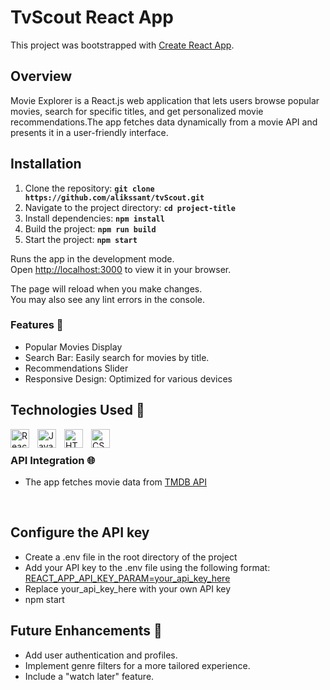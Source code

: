 # TvScout React App

This project was bootstrapped with [Create React App](https://github.com/facebook/create-react-app).

## Overview

Movie Explorer is a React.js web application that lets users browse popular movies, search for specific titles, and get personalized movie recommendations.The app fetches data dynamically from a movie API and presents it in a user-friendly interface.

## **Installation**

1. Clone the repository: **`git clone https://github.com/alikssant/tvScout.git`**
2. Navigate to the project directory: **`cd project-title`**
3. Install dependencies: **`npm install`**
4. Build the project: **`npm run build`**
5. Start the project: **`npm start`**

Runs the app in the development mode.\
Open [http://localhost:3000](http://localhost:3000) to view it in your browser.

The page will reload when you make changes.\
You may also see any lint errors in the console.

### Features 🚀

- Popular Movies Display
- Search Bar: Easily search for movies by title.
- Recommendations Slider
- Responsive Design: Optimized for various devices

## Technologies Used 🧰

<img align="left" alt="React" width="30px" style="padding-right:10px;" src="https://cdn.jsdelivr.net/gh/devicons/devicon/icons/react/react-original.svg" />
<img align="left" alt="JavaScript" width="30px" style="padding-right:10px;" src="https://cdn.jsdelivr.net/gh/devicons/devicon/icons/javascript/javascript-plain.svg" />
<img align="left" alt="HTML" width="30px" style="padding-right:10px;" src="https://cdn.jsdelivr.net/gh/devicons/devicon/icons/html5/html5-plain.svg" />
<img align="left" alt="CSS" width="30px" style="padding-right:10px;" src="https://cdn.jsdelivr.net/gh/devicons/devicon/icons/css3/css3-plain.svg" />

<br />

### API Integration 🌐

- The app fetches movie data from [TMDB API](https://developer.themoviedb.org/reference/intro/getting-started)

  <br />

## Configure the API key

- Create a .env file in the root directory of the project
- Add your API key to the .env file using the following format: [REACT_APP_API_KEY_PARAM=your_api_key_here]()
- Replace your_api_key_here with your own API key
- npm start

## Future Enhancements 🔮

- Add user authentication and profiles.
- Implement genre filters for a more tailored experience.
- Include a "watch later" feature.
